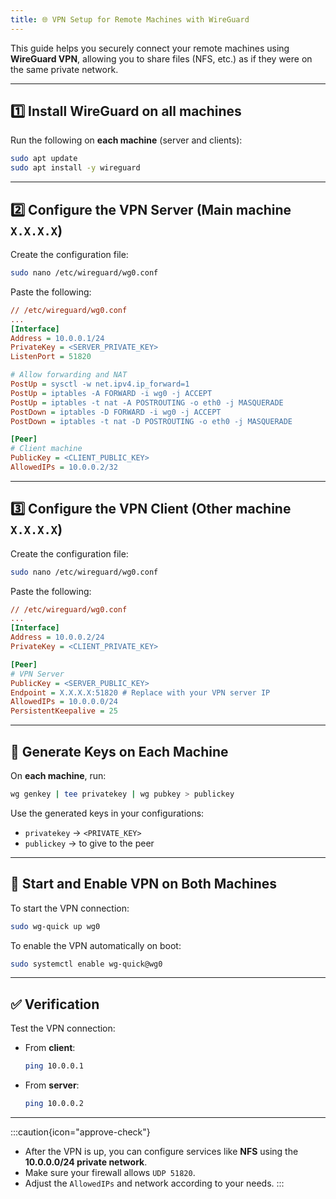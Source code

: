 ```yaml
---
title: 🌐 VPN Setup for Remote Machines with WireGuard
---
```


This guide helps you securely connect your remote machines using **WireGuard VPN**, allowing you to share files (NFS, etc.) as if they were on the same private network.

---

## 1️⃣ Install WireGuard on all machines

Run the following on **each machine** (server and clients):

```bash
sudo apt update
sudo apt install -y wireguard
```

---

## 2️⃣ Configure the VPN Server (Main machine `X.X.X.X`)

Create the configuration file:

```bash
sudo nano /etc/wireguard/wg0.conf
```

Paste the following:

```ini
// /etc/wireguard/wg0.conf
...
[Interface]
Address = 10.0.0.1/24
PrivateKey = <SERVER_PRIVATE_KEY>
ListenPort = 51820

# Allow forwarding and NAT
PostUp = sysctl -w net.ipv4.ip_forward=1
PostUp = iptables -A FORWARD -i wg0 -j ACCEPT
PostUp = iptables -t nat -A POSTROUTING -o eth0 -j MASQUERADE
PostDown = iptables -D FORWARD -i wg0 -j ACCEPT
PostDown = iptables -t nat -D POSTROUTING -o eth0 -j MASQUERADE

[Peer]
# Client machine
PublicKey = <CLIENT_PUBLIC_KEY>
AllowedIPs = 10.0.0.2/32
```

---

## 3️⃣ Configure the VPN Client (Other machine `X.X.X.X`)

Create the configuration file:

```bash
sudo nano /etc/wireguard/wg0.conf
```

Paste the following:

```ini
// /etc/wireguard/wg0.conf
...
[Interface]
Address = 10.0.0.2/24
PrivateKey = <CLIENT_PRIVATE_KEY>

[Peer]
# VPN Server
PublicKey = <SERVER_PUBLIC_KEY>
Endpoint = X.X.X.X:51820 # Replace with your VPN server IP
AllowedIPs = 10.0.0.0/24
PersistentKeepalive = 25
```

---

## 🔑 Generate Keys on Each Machine

On **each machine**, run:

```bash
wg genkey | tee privatekey | wg pubkey > publickey
```

Use the generated keys in your configurations:
- `privatekey` → `<PRIVATE_KEY>`
- `publickey` → to give to the peer

---

## 🚀 Start and Enable VPN on Both Machines

To start the VPN connection:
```bash
sudo wg-quick up wg0
```

To enable the VPN automatically on boot:
```bash
sudo systemctl enable wg-quick@wg0
```

---

## ✅ Verification

Test the VPN connection:
- From **client**:
  ```bash
  ping 10.0.0.1
  ```
- From **server**:
  ```bash
  ping 10.0.0.2
  ```

---

:::caution{icon="approve-check"}
- After the VPN is up, you can configure services like **NFS** using the **10.0.0.0/24 private network**.
- Make sure your firewall allows `UDP 51820`.
- Adjust the `AllowedIPs` and network according to your needs.
:::